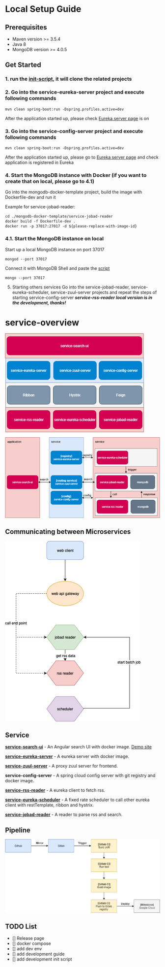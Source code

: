 # Local Setup Guide
## Prerequisites
- Maven version >= 3.5.4
- Java 8
- MongoDB version >= 4.0.5

## Get Started
### 1. run the [init-script](https://github.com/dotterbear/service-overview/tree/master/init-scripts), it will clone the related projects

### 2. Go into the service-eureka-server project and execute following commands
```
mvn clean spring-boot:run -Dspring.profiles.active=dev
```
After the application started up, please check [Eureka server page](http://localhost:8761/) is on

### 3. Go into the service-config-server project and execute following commands
```
mvn clean spring-boot:run -Dspring.profiles.active=dev
```
After the application started up, please go to [Eureka server page](http://localhost:8761/) and check application is registered in Eureka

### 4. Start the MongoDB instance with Docker (if you want to create that on local, please go to 4.1)
Go into the mongodb-docker-template project, build the image with Dockerfile-dev and run it

Example for service-jobad-reader:

```
cd ./mongodb-docker-template/service-jobad-reader
docker build -f Dockerfile-dev .
docker run -p 37017:27017 -d ${please-replace-with-image-id}
```

### 4.1. Start the MongoDB instance on local
Start up a local MongoDB instance on port 37017
```
mongod --port 37017
```
Connect it with MongoDB Shell and paste the [script](https://raw.githubusercontent.com/dotterbear/mongodb-docker-template/master/service-jobad-reader/init-dev.js)
```
mongo --port 37017
```

5. Starting others services
Go into the service-jobad-reader, service-eureka-scheduler, service-zuul-server projects and repeat the steps of starting service-config-server
***service-rss-reader local version is in the development, thanks!***

# service-overview

![overview1](https://github.com/dotterbear/service-overview/raw/master/chart/1.png)

![overview2](https://github.com/dotterbear/service-overview/raw/master/chart/2.png)

## Communicating between Microservices

![overview3](https://github.com/dotterbear/service-overview/raw/master/chart/jobad-ms.png)

## Service

**[service-search-ui](https://github.com/dotterbear/service-search-ui)** - An Angular search UI with docker image. [Demo site](http://35.212.3.117:8768/)

**[service-eureka-server](https://github.com/dotterbear/service-eureka-server)** - A eureka server with docker image.

**[service-zuul-server](https://github.com/dotterbear/service-zuul-server)** - A proxy zuul server for frontend.

**service-config-server** - A spring cloud config server with git registry and docker image.

**[service-rss-reader](https://github.com/dotterbear/service-rss-reader)** - A eureka client to fetch rss.

**[service-eureka-scheduler](https://github.com/dotterbear/service-eureka-scheduler)** - A fixed rate scheduler to call other eureka client with restTemplate, ribbon and hystrix.

**[service-jobad-reader](https://github.com/dotterbear/service-jobad-reader)** - A reader to parse rss and search.

## Pipeline

![overview3](https://github.com/dotterbear/service-overview/raw/master/chart/3.png)

## TODO List
- [] Release page
- [] docker compose
- [] add dev env
- [] add development guide
- [] add development init script
